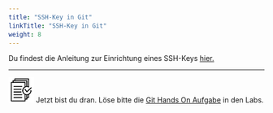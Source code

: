 ```yaml
---
title: "SSH-Key in Git"
linkTitle: "SSH-Key in Git"
weight: 8
---
```


Du findest die Anleitung zur Einrichtung eines SSH-Keys [hier.](../../01_tools/personal_bitbucket_repo/)

---

![task1](/images/task.png) Jetzt bist du dran. Löse bitte die [Git Hands On Aufgabe](../../../../labs/git/01_basics) in den Labs.
